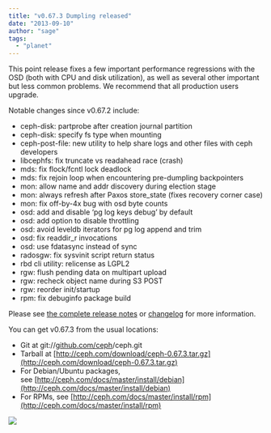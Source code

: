 ```yaml
---
title: "v0.67.3 Dumpling released"
date: "2013-09-10"
author: "sage"
tags: 
  - "planet"
---
```


This point release fixes a few important performance regressions with the OSD (both with CPU and disk utilization), as well as several other important but less common problems. We recommend that all production users upgrade.

Notable changes since v0.67.2 include:

- ceph-disk: partprobe after creation journal partition
- ceph-disk: specify fs type when mounting
- ceph-post-file: new utility to help share logs and other files with ceph developers
- libcephfs: fix truncate vs readahead race (crash)
- mds: fix flock/fcntl lock deadlock
- mds: fix rejoin loop when encountering pre-dumpling backpointers
- mon: allow name and addr discovery during election stage
- mon: always refresh after Paxos store\_state (fixes recovery corner case)
- mon: fix off-by-4x bug with osd byte counts
- osd: add and disable ‘pg log keys debug’ by default
- osd: add option to disable throttling
- osd: avoid leveldb iterators for pg log append and trim
- osd: fix readdir\_r invocations
- osd: use fdatasync instead of sync
- radosgw: fix sysvinit script return status
- rbd cli utility: relicense as LGPL2
- rgw: flush pending data on multipart upload
- rgw: recheck object name during S3 POST
- rgw: reorder init/startup
- rpm: fix debuginfo package build

Please see [the complete release notes](http://ceph.com/docs/master/release-notes/#v0-67-3-dumpling) or [changelog](http://ceph.com/docs/master/_downloads/v0.67.3.txt) for more information.

You can get v0.67.3 from the usual locations:

- Git at git://[github.com/ceph](http://github.com/ceph)/ceph.git
- Tarball at [http://ceph.com/download/ceph-0.67.3.tar.gz](http://ceph.com/download/ceph-0.67.3.tar.gz)
- For Debian/Ubuntu packages, see [http://ceph.com/docs/master/install/debian](http://ceph.com/docs/master/install/debian)
- For RPMs, see [http://ceph.com/docs/master/install/rpm](http://ceph.com/docs/master/install/rpm)

![](http://track.hubspot.com/__ptq.gif?a=268973&k=14&bu=http://ceph.com&r=http://ceph.com/releases/v0-67-3-dumpling-released/&bvt=rss&p=wordpress)

